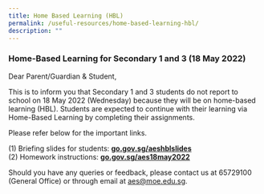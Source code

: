 ```yaml
---
title: Home Based Learning (HBL)
permalink: /useful-resources/home-based-learning-hbl/
description: ""
---
```

### Home-Based Learning for Secondary 1 and 3 (18 May 2022)


Dear Parent/Guardian & Student,  

  

This is to inform you that Secondary 1 and 3 students do not report to school on 18 May 2022 (Wednesday) because they will be on home-based learning (HBL). Students are expected to continue with their learning via Home-Based Learning by completing their assignments.

  

Please refer below for the important links.

  

(1) Briefing slides for students: [**go.gov.sg/aeshblslides**](https://go.gov.sg/aeshblslides) <br>
(2) Homework instructions: [**go.gov.sg/aes18may2022**](http://go.gov.sg/aes18may2022)

  

Should you have any queries or feedback, please contact us at 65729100 (General Office) or through email at aes@moe.edu.sg.